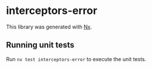 # interceptors-error

This library was generated with [Nx](https://nx.dev).

## Running unit tests

Run `nx test interceptors-error` to execute the unit tests.
